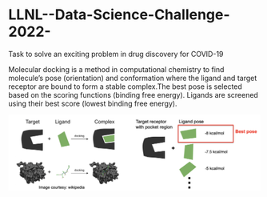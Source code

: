 # LLNL--Data-Science-Challenge-2022-
Task to solve an exciting problem in drug discovery for COVID-19

Molecular docking is a method in computational chemistry to find molecule’s pose (orientation) and conformation where the ligand and target receptor are bound to form a stable complex.The best pose is selected based on the scoring functions (binding free energy). Ligands are screened using their best score (lowest binding free energy).


![Screenshot](Target_Ligand_Binding.png)
